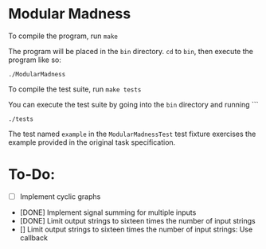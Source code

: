 # Modular Madness
To compile the program, run `make`

The program will be placed in the `bin` directory. `cd` to `bin`, then execute the program like so:
```
./ModularMadness
```

To compile the test suite, run `make tests`

You can execute the test suite by going into the `bin` directory and running ```
```
./tests
```

The test named `example` in the `ModularMadnessTest` test fixture exercises the example provided in the original task specification.

# To-Do:
- [ ] Implement cyclic graphs
- [DONE] Implement signal summing for multiple inputs
- [DONE] Limit output strings to sixteen times the number of input strings
- [] Limit output strings to sixteen times the number of input strings: Use callback
